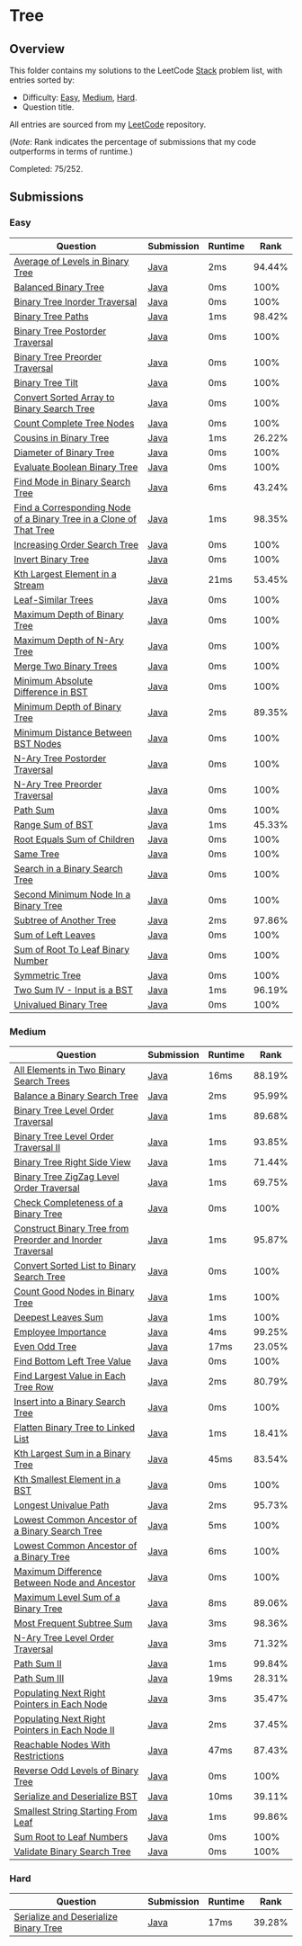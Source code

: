 # Tree

## Overview
This folder contains my solutions to the LeetCode [Stack](https://leetcode.com/problem-list/tree/) problem list,
with entries sorted by:
- Difficulty: [Easy](#easy), [Medium](#medium), [Hard](#hard).
- Question title.

All entries are sourced from my [LeetCode](https://github.com/shumarb/leetcode) repository.

(*Note*: Rank indicates the percentage of submissions that my code outperforms in terms of runtime.)

Completed: 75/252.

## Submissions
### Easy
| Question                                                                                                                                                                            | Submission                                                                                                                   | Runtime | Rank   |
|-------------------------------------------------------------------------------------------------------------------------------------------------------------------------------------|------------------------------------------------------------------------------------------------------------------------------|---------|--------|
| [Average of Levels in Binary Tree](https://leetcode.com/problems/average-of-levels-in-binary-tree/description/)                                                                     | [Java](https://github.com/shumarb/leetcode/blob/main/submissions/AverageOfLevelsInBinaryTree.java)                           | 2ms     | 94.44% |
| [Balanced Binary Tree](https://leetcode.com/problems/balanced-binary-tree/description/)                                                                                             | [Java](https://github.com/shumarb/leetcode/blob/main/submissions/BalancedBinaryTree.java)                                    | 0ms     | 100%   |
| [Binary Tree Inorder Traversal](https://leetcode.com/problems/binary-tree-inorder-traversal/description/)                                                                           | [Java](https://github.com/shumarb/leetcode/blob/main/submissions/BinaryTreeInorderTraversal.java)                            | 0ms     | 100%   |
| [Binary Tree Paths](https://leetcode.com/problems/binary-tree-paths/description/)                                                                                                   | [Java](https://github.com/shumarb/leetcode/blob/main/submissions/BinaryTreePaths.java)                                       | 1ms     | 98.42% |
| [Binary Tree Postorder Traversal](https://leetcode.com/problems/binary-tree-postorder-traversal/description/)                                                                       | [Java](https://github.com/shumarb/leetcode/blob/main/submissions/BinaryTreePostorderTraversal.java)                          | 0ms     | 100%   |
| [Binary Tree Preorder Traversal](https://leetcode.com/problems/binary-tree-preorder-traversal/description/)                                                                         | [Java](https://github.com/shumarb/leetcode/blob/main/submissions/BinaryTreePreorderTraversal.java)                           | 0ms     | 100%   |
| [Binary Tree Tilt](https://leetcode.com/problems/binary-tree-tilt/description/)                                                                                                     | [Java](https://github.com/shumarb/leetcode/blob/main/submissions/BinaryTreeTilt.java)                                        | 0ms     | 100%   |
| [Convert Sorted Array to Binary Search Tree](https://leetcode.com/problems/convert-sorted-array-to-binary-search-tree/description/)                                                 | [Java](https://github.com/shumarb/leetcode/blob/main/submissions/ConvertSortedArrayToBinarySearchTree.java)                  | 0ms     | 100%   |
| [Count Complete Tree Nodes](https://leetcode.com/problems/count-complete-tree-nodes/description/)                                                                                   | [Java](https://github.com/shumarb/leetcode/blob/main/submissions/CountCompleteTreeNodes.java)                                | 0ms     | 100%   |
| [Cousins in Binary Tree](https://leetcode.com/problems/cousins-in-binary-tree/description/)                                                                                         | [Java](https://github.com/shumarb/leetcode/blob/main/submissions/CousinsInBinaryTree.java)                                   | 1ms     | 26.22% |
| [Diameter of Binary Tree](https://leetcode.com/problems/diameter-of-binary-tree/description/)                                                                                       | [Java](https://github.com/shumarb/leetcode/blob/main/submissions/DiameterOfBinaryTree.java)                                  | 0ms     | 100%   |
| [Evaluate Boolean Binary Tree](https://leetcode.com/problems/evaluate-boolean-binary-tree/description/)                                                                             | [Java](https://github.com/shumarb/leetcode/blob/main/submissions/EvaluateBooleanBinaryTree.java)                             | 0ms     | 100%   |
| [Find Mode in Binary Search Tree](https://leetcode.com/problems/find-mode-in-binary-search-tree/description/)                                                                       | [Java](https://github.com/shumarb/leetcode/blob/main/submissions/FindModeInBinarySearchTree.java)                            | 6ms     | 43.24% |
| [Find a Corresponding Node of a Binary Tree in a Clone of That Tree](https://leetcode.com/problems/find-a-corresponding-node-of-a-binary-tree-in-a-clone-of-that-tree/description/) | [Java](https://github.com/shumarb/leetcode/blob/main/submissions/FindACorrespondingNodeOfABinaryTreeInACloneOfThatTree.java) | 1ms     | 98.35% |
| [Increasing Order Search Tree](https://leetcode.com/problems/increasing-order-search-tree/description/)                                                                             | [Java](https://github.com/shumarb/leetcode/blob/main/submissions/IncreasingOrderSearchTree.java)                             | 0ms     | 100%   |
| [Invert Binary Tree](https://leetcode.com/problems/invert-binary-tree/description/)                                                                                                 | [Java](https://github.com/shumarb/leetcode/blob/main/submissions/InvertBinaryTree.java)                                      | 0ms     | 100%   |
| [Kth Largest Element in a Stream](https://leetcode.com/problems/kth-largest-element-in-a-stream/description/)                                                                       | [Java](https://github.com/shumarb/leetcode/blob/main/submissions/KthLargest.java)                                            | 21ms    | 53.45% |
| [Leaf-Similar Trees](https://leetcode.com/problems/leaf-similar-trees/description/)                                                                                                 | [Java](https://github.com/shumarb/leetcode/blob/main/submissions/LeafSimilarTrees.java)                                      | 0ms     | 100%   |
| [Maximum Depth of Binary Tree](https://leetcode.com/problems/maximum-depth-of-binary-tree/description/)                                                                             | [Java](https://github.com/shumarb/leetcode/blob/main/submissions/MaximumDepthOfBinaryTree.java)                              | 0ms     | 100%   |
| [Maximum Depth of N-Ary Tree](https://leetcode.com/problems/maximum-depth-of-n-ary-tree/description/)                                                                               | [Java](https://github.com/shumarb/leetcode/blob/main/submissions/MaximumDepthOfNAryTree.java)                                | 0ms     | 100%   |
| [Merge Two Binary Trees](https://leetcode.com/problems/merge-two-binary-trees/description/)                                                                                         | [Java](https://github.com/shumarb/leetcode/blob/main/submissions/MergeTwoBinaryTrees.java)                                   | 0ms     | 100%   |
| [Minimum Absolute Difference in BST](https://leetcode.com/problems/minimum-absolute-difference-in-bst/description/)                                                                 | [Java](https://github.com/shumarb/leetcode/blob/main/submissions/MinimumAbsoluteDifferenceInBST.java)                        | 0ms     | 100%   |
| [Minimum Depth of Binary Tree](https://leetcode.com/problems/minimum-depth-of-binary-tree/description/)                                                                             | [Java](https://github.com/shumarb/leetcode/blob/main/submissions/MinimumDepthOfBinaryTree.java)                              | 2ms     | 89.35% |
| [Minimum Distance Between BST Nodes](https://leetcode.com/problems/minimum-distance-between-bst-nodes/description/)                                                                 | [Java](https://github.com/shumarb/leetcode/blob/main/submissions/MinimumDistanceBetweenBSTNodes.java)                        | 0ms     | 100%   |
| [N-Ary Tree Postorder Traversal](https://leetcode.com/problems/n-ary-tree-postorder-traversal/description/)                                                                         | [Java](https://github.com/shumarb/leetcode/blob/main/submissions/NAryTreePostOrderTraversal.java)                            | 0ms     | 100%   |
| [N-Ary Tree Preorder Traversal](https://leetcode.com/problems/n-ary-tree-preorder-traversal/description/)                                                                           | [Java](https://github.com/shumarb/leetcode/blob/main/submissions/NAryTreePreOrderTraversal.java)                             | 0ms     | 100%   |
| [Path Sum](https://leetcode.com/problems/path-sum/description/)                                                                                                                     | [Java](https://github.com/shumarb/leetcode/blob/main/submissions/PathSum.java)                                               | 0ms     | 100%   |
| [Range Sum of BST](https://leetcode.com/problems/range-sum-of-bst/description/)                                                                                                     | [Java](https://github.com/shumarb/leetcode/blob/main/submissions/RangeSumOfBST.java)                                         | 1ms     | 45.33% |
| [Root Equals Sum of Children](https://leetcode.com/problems/root-equals-sum-of-children/description/)                                                                               | [Java](https://github.com/shumarb/leetcode/blob/main/submissions/RootEqualsSumOfChildren.java)                               | 0ms     | 100%   |
| [Same Tree](https://leetcode.com/problems/same-tree/description/)                                                                                                                   | [Java](https://github.com/shumarb/leetcode/blob/main/submissions/SameTree.java)                                              | 0ms     | 100%   |
| [Search in a Binary Search Tree](https://leetcode.com/problems/search-in-a-binary-search-tree/description/)                                                                         | [Java](https://github.com/shumarb/leetcode/blob/main/submissions/SearchInABinarySearchTree.java)                             | 0ms     | 100%   |
| [Second Minimum Node In a Binary Tree](https://leetcode.com/problems/second-minimum-node-in-a-binary-tree/description/)                                                             | [Java](https://github.com/shumarb/leetcode/blob/main/submissions/SecondMinimumNodeInABinaryTree.java)                        | 0ms     | 100%   |
| [Subtree of Another Tree](https://leetcode.com/problems/subtree-of-another-tree/description/)                                                                                       | [Java](https://github.com/shumarb/leetcode/blob/main/submissions/SubtreeOfAnotherTree.java)                                  | 2ms     | 97.86% |
| [Sum of Left Leaves](https://leetcode.com/problems/sum-of-left-leaves/description/)                                                                                                 | [Java](https://github.com/shumarb/leetcode/blob/main/submissions/SumOfLeftLeaves.java)                                       | 0ms     | 100%   |
| [Sum of Root To Leaf Binary Number](https://leetcode.com/problems/sum-of-root-to-leaf-binary-numbers/description/)                                                                  | [Java](https://github.com/shumarb/leetcode/blob/main/submissions/SumOfRootToLeafBinaryNumber.java)                           | 0ms     | 100%   |
| [Symmetric Tree](https://leetcode.com/problems/symmetric-tree/description/)                                                                                                         | [Java](https://github.com/shumarb/leetcode/blob/main/submissions/SymmetricTree.java)                                         | 0ms     | 100%   |
| [Two Sum IV - Input is a BST](https://leetcode.com/problems/two-sum-iv-input-is-a-bst/description/)                                                                                 | [Java](https://github.com/shumarb/leetcode/blob/main/submissions/TwoSumFourInputIsABST.java)                                 | 1ms     | 96.19% |
| [Univalued Binary Tree](https://leetcode.com/problems/univalued-binary-tree/description/)                                                                                           | [Java](https://github.com/shumarb/leetcode/blob/main/submissions/UnivaluedBinaryTree.java)                                   | 0ms     | 100%   |

### Medium
| Question                                                                                                                                                          | Submission                                                                                                                | Runtime | Rank   |
|-------------------------------------------------------------------------------------------------------------------------------------------------------------------|---------------------------------------------------------------------------------------------------------------------------|---------|--------|
| [All Elements in Two Binary Search Trees](https://leetcode.com/problems/all-elements-in-two-binary-search-trees/description/)                                     | [Java](https://github.com/shumarb/leetcode/blob/main/submissions/AllElementsInTwoBinarySearchTrees.java)                  | 16ms    | 88.19% |
| [Balance a Binary Search Tree](https://leetcode.com/problems/balance-a-binary-search-tree/description/)                                                           | [Java](https://github.com/shumarb/leetcode/blob/main/submissions/BalanceABinarySearchTree.java)                           | 2ms     | 95.99% |
| [Binary Tree Level Order Traversal](https://leetcode.com/problems/binary-tree-level-order-traversal/description/)                                                 | [Java](https://github.com/shumarb/leetcode/blob/main/submissions/BinaryTreeLevelOrderTraversal.java)                      | 1ms     | 89.68% |
| [Binary Tree Level Order Traversal II](https://leetcode.com/problems/binary-tree-level-order-traversal-ii/description/)                                           | [Java](https://github.com/shumarb/leetcode/blob/main/submissions/BinaryTreeLevelOrderTraversalTwo.java)                   | 1ms     | 93.85% |
| [Binary Tree Right Side View](https://leetcode.com/problems/binary-tree-right-side-view/description/)                                                             | [Java](https://github.com/shumarb/leetcode/blob/main/submissions/BinaryTreeRightSideView.java)                            | 1ms     | 71.44% |
| [Binary Tree ZigZag Level Order Traversal](https://leetcode.com/problems/binary-tree-zigzag-level-order-traversal/description/)                                   | [Java](https://github.com/shumarb/leetcode/blob/main/submissions/BinaryTreeZigZagLevelOrderTraversal.java)                | 1ms     | 69.75% |
| [Check Completeness of a Binary Tree](https://leetcode.com/problems/check-completeness-of-a-binary-tree/description/)                                             | [Java](https://github.com/shumarb/leetcode/blob/main/submissions/CheckCompletenessOfABinaryTree.java)                     | 0ms     | 100%   |
| [Construct Binary Tree from Preorder and Inorder Traversal](https://leetcode.com/problems/construct-binary-tree-from-preorder-and-inorder-traversal/description/) | [Java](https://github.com/shumarb/leetcode/blob/main/submissions/ConstructBinaryTreeFromPreorderAndInorderTraversal.java) | 1ms     | 95.87% |
| [Convert Sorted List to Binary Search Tree](https://leetcode.com/problems/convert-sorted-list-to-binary-search-tree/description/)                                 | [Java](https://github.com/shumarb/leetcode/blob/main/submissions/ConvertSortedListToBinarySearchTree.java)                | 0ms     | 100%   |
| [Count Good Nodes in Binary Tree](https://leetcode.com/problems/count-good-nodes-in-binary-tree/description/)                                                     | [Java](https://github.com/shumarb/leetcode/blob/main/submissions/CountGoodNodesInBinaryTree.java)                         | 1ms     | 100%   |
| [Deepest Leaves Sum](https://leetcode.com/problems/deepest-leaves-sum/description/)                                                                               | [Java](https://github.com/shumarb/leetcode/blob/main/submissions/DeepestLeavesSum.java)                                   | 1ms     | 100%   |
| [Employee Importance](https://leetcode.com/problems/employee-importance/description/)                                                                             | [Java](https://github.com/shumarb/leetcode/blob/main/submissions/EmployeeImportance.java)                                 | 4ms     | 99.25% |
| [Even Odd Tree](https://leetcode.com/problems/even-odd-tree/description/)                                                                                         | [Java](https://github.com/shumarb/leetcode/blob/main/submissions/EvenOddTree.java)                                        | 17ms    | 23.05% |
| [Find Bottom Left Tree Value](https://leetcode.com/problems/find-bottom-left-tree-value/description/)                                                             | [Java](https://github.com/shumarb/leetcode/blob/main/submissions/FindBottomLeftTreeValue.java)                            | 0ms     | 100%   |
| [Find Largest Value in Each Tree Row](https://leetcode.com/problems/find-largest-value-in-each-tree-row/description/)                                             | [Java](https://github.com/shumarb/leetcode/blob/main/submissions/FindLargestValueInEachTreeRow.java)                      | 2ms     | 80.79% |
| [Insert into a Binary Search Tree](https://leetcode.com/problems/insert-into-a-binary-search-tree/description/)                                                   | [Java](https://github.com/shumarb/leetcode/blob/main/submissions/InsertIntoABinarySearchTree.java)                        | 0ms     | 100%   |
| [Flatten Binary Tree to Linked List](https://leetcode.com/problems/flatten-binary-tree-to-linked-list/description/)                                               | [Java](https://github.com/shumarb/leetcode/blob/main/submissions/FlattenBinaryTreeToLinkedList.java)                      | 1ms     | 18.41% |
| [Kth Largest Sum in a Binary Tree](https://leetcode.com/problems/kth-largest-sum-in-a-binary-tree/description/)                                                   | [Java](https://github.com/shumarb/leetcode/blob/main/submissions/KthLargestSumInABinaryTree.java)                         | 45ms    | 83.54% |
| [Kth Smallest Element in a BST](https://leetcode.com/problems/kth-smallest-element-in-a-bst/description/)                                                         | [Java](https://github.com/shumarb/leetcode/blob/main/submissions/KthSmallestElementInABST.java)                           | 0ms     | 100%   |
| [Longest Univalue Path](https://leetcode.com/problems/longest-univalue-path/description/)                                                                         | [Java](https://github.com/shumarb/leetcode/blob/main/submissions/LongestUnivaluePath.java)                                | 2ms     | 95.73% |
| [Lowest Common Ancestor of a Binary Search Tree](https://leetcode.com/problems/lowest-common-ancestor-of-a-binary-search-tree/description/)                       | [Java](https://github.com/shumarb/leetcode/blob/main/submissions/LowestCommonAncestorOfABinarySearchTree.java)            | 5ms     | 100%   |
| [Lowest Common Ancestor of a Binary Tree](https://leetcode.com/problems/lowest-common-ancestor-of-a-binary-tree/description/)                                     | [Java](https://github.com/shumarb/leetcode/blob/main/submissions/LowestCommonAncestorOfABinaryTree.java)                  | 6ms     | 100%   |
| [Maximum Difference Between Node and Ancestor](https://leetcode.com/problems/maximum-difference-between-node-and-ancestor/description/)                           | [Java](https://github.com/shumarb/leetcode/blob/main/submissions/MaximumDifferenceBetweenNodeAndAncestor.java)            | 0ms     | 100%   |
| [Maximum Level Sum of a Binary Tree](https://leetcode.com/problems/maximum-level-sum-of-a-binary-tree/description/)                                               | [Java](https://github.com/shumarb/leetcode/blob/main/submissions/MaximumLevelSumOfABinaryTree.java)                       | 8ms     | 89.06% |
| [Most Frequent Subtree Sum](https://leetcode.com/problems/most-frequent-subtree-sum/description/)                                                                 | [Java](https://github.com/shumarb/leetcode/blob/main/submissions/MostFrequentSubtreeSum.java)                             | 3ms     | 98.36% |
| [N-Ary Tree Level Order Traversal](https://leetcode.com/problems/n-ary-tree-level-order-traversal/description/)                                                   | [Java](https://github.com/shumarb/leetcode/blob/main/submissions/NAryTreeLevelOrderTraversal.java)                        | 3ms     | 71.32% |
| [Path Sum II](https://leetcode.com/problems/path-sum-ii/description/)                                                                                             | [Java](https://github.com/shumarb/leetcode/blob/main/submissions/PathSumTwo.java)                                         | 1ms     | 99.84% |
| [Path Sum III](https://leetcode.com/problems/path-sum-iii/description/)                                                                                           | [Java](https://github.com/shumarb/leetcode/blob/main/submissions/PathSumThree.java)                                       | 19ms    | 28.31% |
| [Populating Next Right Pointers in Each Node](https://leetcode.com/problems/populating-next-right-pointers-in-each-node/description/)                             | [Java](https://github.com/shumarb/leetcode/blob/main/submissions/PopulatingNextRightPointersInEachNode.java)              | 3ms     | 35.47% |
| [Populating Next Right Pointers in Each Node II](https://leetcode.com/problems/populating-next-right-pointers-in-each-node-ii/description/)                       | [Java](https://github.com/shumarb/leetcode/blob/main/submissions/PopulatingNextRightPointersInEachNodeTwo.java)           | 2ms     | 37.45% |
| [Reachable Nodes With Restrictions](https://leetcode.com/problems/reachable-nodes-with-restrictions/description/)                                                 | [Java](https://github.com/shumarb/leetcode/blob/main/submissions/ReachableNodesWithRestrictions.java)                     | 47ms    | 87.43% |
| [Reverse Odd Levels of Binary Tree](https://leetcode.com/problems/reverse-odd-levels-of-binary-tree/description/)                                                 | [Java](https://github.com/shumarb/leetcode/blob/main/submissions/ReverseOddLevelsOfBinaryTree.java)                       | 0ms     | 100%   |
| [Serialize and Deserialize BST](https://leetcode.com/problems/serialize-and-deserialize-bst/description/)                                                         | [Java](https://github.com/shumarb/leetcode/blob/main/submissions/SerializeAndDeserializeBST.java)                         | 10ms    | 39.11% |
| [Smallest String Starting From Leaf](https://leetcode.com/problems/smallest-string-starting-from-leaf/description/)                                               | [Java](https://github.com/shumarb/leetcode/blob/main/submissions/SmallestStringStartingFromLeaf.java)                     | 1ms     | 99.86% |
| [Sum Root to Leaf Numbers](https://leetcode.com/problems/sum-root-to-leaf-numbers/description/)                                                                   | [Java](https://github.com/shumarb/leetcode/blob/main/submissions/SumRootToLeafNumbers.java)                               | 0ms     | 100%   |
| [Validate Binary Search Tree](https://leetcode.com/problems/validate-binary-search-tree/description/)                                                             | [Java](https://github.com/shumarb/leetcode/blob/main/submissions/ValidateBinarySearchTree.java)                           | 0ms     | 100%   | 

### Hard
| Question                                                                                                                  | Submission                                                                                               | Runtime | Rank   |
|---------------------------------------------------------------------------------------------------------------------------|----------------------------------------------------------------------------------------------------------|---------|--------|
| [Serialize and Deserialize Binary Tree](https://leetcode.com/problems/serialize-and-deserialize-binary-tree/description/) | [Java](https://github.com/shumarb/leetcode/blob/main/submissions/SerializeAndDeserializeBinaryTree.java) | 17ms    | 39.28% |
